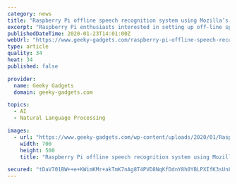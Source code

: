 ```yaml
---
category: news
title: "Raspberry Pi offline speech recognition system using Mozilla’s Deepspeech Engine"
excerpt: "Raspberry Pi enthusiasts interested in setting up off-line speech recognition on their Raspberry Pi 4 mini PC may be interested in a project published to the Hackster.io website this week by ..."
publishedDateTime: 2020-01-23T14:01:00Z
webUrl: "https://www.geeky-gadgets.com/raspberry-pi-offline-speech-recognition-system-using-mozillas-deepspeech-engine-23-01-2020/"
type: article
quality: 34
heat: 34
published: false

provider:
  name: Geeky Gadgets
  domain: geeky-gadgets.com

topics:
  - AI
  - Natural Language Processing

images:
  - url: "https://www.geeky-gadgets.com/wp-content/uploads/2020/01/Raspberry-Pi-offline-speech-recognition.jpg"
    width: 700
    height: 500
    title: "Raspberry Pi offline speech recognition system using Mozilla’s Deepspeech Engine"

secured: "tDaV701BW++e+KWimKMr+akTmK7nAg8T4PVD8NqKfDdnY8h0YBLPXIfK3sUnLSxw5xpFtsoGGZUV6s378aQKC833fCRkw/ir2j2PIL+aLsj81R224Cm4KyE9x0R1FggrIg8bi7ougQ1dmhr9pQijCwoJGryVLa7+HofLKCfuMbe72jfvHWjZJqjjGpeQyznbBcBa3jPhjBVn5zZ1Jz0eJfcNSi6ntmB0ok7eQSsOp/JH97skEFFaqh0AugH+ZAQ3uAubP0y+OJWwYKMYx1qhMKxqwrevHJJkri+9WjdAAbPSkiJQdGZKRefA8KQ0H/nE;HdsQxJOT2du/uLF3cd+nNQ=="
---
```


